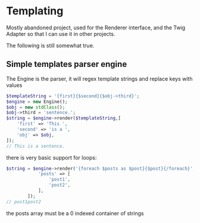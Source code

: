 # Templating

Mostly abandoned project, used for the Renderer interface, and the Twig Adapter so that I can use it in other projects.

The following is still somewhat true.

## Simple templates parser engine

The Engine is the parser, it will regex template strings and replace keys with values

```php
$templateString = '{first}{$second}{$obj->third}';
$engine = new Engine();
$obj = new stdClass();
$obj->third = 'sentence.';
$string = $engine->render($templateString,[
	'first' => 'This ',
	'second' => 'is a ',
	'obj' => $obj,
]);
// This is a sentence.
```

there is very basic support for loops:

```php
$string = $engine->render('{foreach $posts as $post}{$post}{/foreach}',[
            'posts' => [
                'post1',
                'post2',
            ],
        ]);
// post1post2
```

the posts array must be a 0 indexed container of strings
